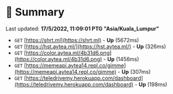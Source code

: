 # 📖 Summary
Last updated: **17/5/2022, 11:09:01 PTG "Asia/Kuala_Lumpur"**

- `GET` [https://shrt.ml](https://shrt.ml) - **Up** (5672ms)
- `GET` [https://hst.aytea.ml/](https://hst.aytea.ml/) - **Up** (326ms)
- `GET` [https://color.aytea.ml/4b31d6.png](https://color.aytea.ml/4b31d6.png) - **Up** (1456ms)
- `GET` [https://memeapi.aytea14.repl.co/gimme](https://memeapi.aytea14.repl.co/gimme) - **Up** (307ms)
- `GET` [https://teledrivemy.herokuapp.com/dashboard](https://teledrivemy.herokuapp.com/dashboard) - **Up** (198ms)
